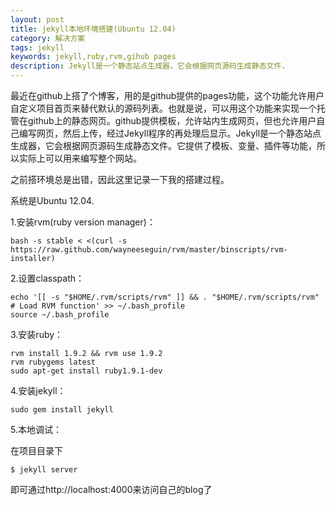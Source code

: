 ```yaml
---
layout: post
title: jekyll本地环境搭建(Ubuntu 12.04)
category: 解决方案
tags: jekyll
keywords: jekyll,ruby,rvm,gihub pages
description: Jekyll是一个静态站点生成器，它会根据网页源码生成静态文件.
---
```


最近在github上搭了个博客，用的是github提供的pages功能，这个功能允许用户自定义项目首页来替代默认的源码列表。也就是说，可以用这个功能来实现一个托管在github上的静态网页。github提供模板，允许站内生成网页，但也允许用户自己编写网页，然后上传，经过Jekyll程序的再处理后显示。Jekyll是一个静态站点生成器，它会根据网页源码生成静态文件。它提供了模板、变量、插件等功能，所以实际上可以用来编写整个网站。

之前搭环境总是出错，因此这里记录一下我的搭建过程。


系统是Ubuntu 12.04.

1.安装rvm(ruby version manager)： 

	bash -s stable < <(curl -s https://raw.github.com/wayneeseguin/rvm/master/binscripts/rvm-installer)

2.设置classpath： 

	echo '[[ -s "$HOME/.rvm/scripts/rvm" ]] && . "$HOME/.rvm/scripts/rvm" # Load RVM function' >> ~/.bash_profile  
	source ~/.bash_profile

3.安装ruby：

	rvm install 1.9.2 && rvm use 1.9.2  
	rvm rubygems latest  
	sudo apt-get install ruby1.9.1-dev

4.安装jekyll：

	sudo gem install jekyll

5.本地调试：

在项目目录下

	$ jekyll server

即可通过http://localhost:4000来访问自己的blog了